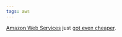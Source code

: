 ```yaml
---
tags: aws
---
```


[Amazon Web Services](/wiki/Amazon_Web_Services) just [got even cheaper](http://aws.amazon.com/about-aws/whats-new/2009/12/08/aws-announces-pricing-changes/).
